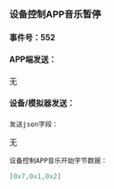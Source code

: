 ### 设备控制APP音乐暂停

#### 事件号：552

#### APP端发送：

无



#### 设备/模拟器发送：

`发送json字段：`

无

`设备控制APP音乐开始字节数据：`

```c
[0x7,0x1,0x2]
```

